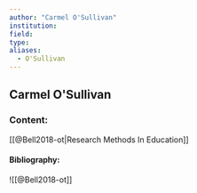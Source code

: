 ```yaml
---
author: "Carmel O'Sullivan"
institution:
field:
type:
aliases:
  - O'Sullivan
---
```


## Carmel O'Sullivan

### Content:
[[@Bell2018-ot|Research Methods In Education]]

#### Bibliography:

![[@Bell2018-ot]]